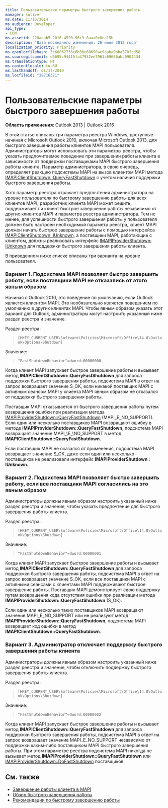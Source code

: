 ```yaml
---
title: Пользовательские параметры быстрого завершения работы
manager: soliver
ms.date: 11/16/2014
ms.audience: Developer
api_type:
- COM
ms.assetid: 220aeab5-20f6-4520-96c9-8aaa0e8ea15b
description: 'Дата последнего изменения: 26 июня 2012 года'
localization_priority: Priority
ms.openlocfilehash: 3c60862733c6b38e60650ae9daba9bba578fcd58
ms.sourcegitcommit: d6695c94415fa47952ee7961a69660abc0904434
ms.translationtype: HT
ms.contentlocale: ru-RU
ms.lasthandoff: 01/17/2019
ms.locfileid: "28716371"
---
```

# <a name="fast-shutdown-user-options"></a>Пользовательские параметры быстрого завершения работы

**Область применения**: Outlook 2013 | Outlook 2016 
  
В этой статье описаны три параметра реестра Windows, доступные начиная с Microsoft Outlook 2010, включая Microsoft Outlook 2013, для быстрого завершения работы клиентов MAPI пользователя. Администраторы могут использовать эти параметры реестра, чтобы указать предпочитаемое поведение при завершении работы клиента в зависимости от поддержки поставщиками MAPI быстрого завершения работы клиента. Параметр администратора, в свою очередь, определяет реакцию подсистемы MAPI на вызов клиентом MAPI метода [IMAPIClientShutdown::QueryFastShutdown](imapiclientshutdown-queryfastshutdown.md) с учетом наличия поддержки быстрого завершения работы. 
  
Хотя параметр реестра отражает предпочтения администратора на уровне пользователя по быстрому завершению работы для всех клиентов MAPI, разработчик клиента MAPI может решить, поддерживает ли клиент быстрое завершение работы независимо от других клиентов MAPI и параметра реестра администратора. Тем не менее, для успешности быстрого завершения работы у пользователя должен быть настроен необходимый параметр реестра, клиент MAPI должен начать быстрое завершение работы с помощью интерфейса [IMAPIClientShutdown: IUnknown](imapiclientshutdowniunknown.md), а поставщики MAPI, работающие с клиентом, должны реализовать интерфейс [IMAPIProviderShutdown: IUnknown](imapiprovidershutdowniunknown.md) для поддержки быстрого завершения работы клиента. 
  
В приведенном ниже списке описаны три варианта на уровне пользователя.
  
### <a name="option-1-the-mapi-subsystem-enables-fast-shutdown-unless-mapi-providers-explicitly-opt-out"></a>Вариант 1. Подсистема MAPI позволяет быстро завершить работу, если поставщики MAPI не отказались от этого явным образом 
    
Начиная с Outlook 2010, это поведение по умолчанию, если Outlook является клиентом MAPI. Это необязательно является поведением по умолчанию в других клиентах MAPI. Чтобы явным образом указать этот вариант для Outlook, администраторы могут настроить указанный ниже раздел реестра и значение.
    
Раздел реестра:
  
>  `[HKEY_CURRENT_USER\Software\Policies\Microsoft\Office\14.0\Outlook\Options\Shutdown]`
    
Значение:
  
>  `"FastShutdownBehavior"=dword:00000000`
    
Когда клиент MAPI запускает быстрое завершение работы и вызывает метод **IMAPIClientShutdown::QueryFastShutdown** для запроса поддержки быстрого завершения работы, подсистема MAPI в ответ на запрос возвращает значение S\_OK, если никакой поставщик MAPI с активным сеансом MAPI у клиента MAPI явным образом не отказался от поддержки быстрого завершения работы. 

Поставщик MAPI отказывается от быстрого завершения работы путем возвращения ошибки при реализации метода [IMAPIProviderShutdown::QueryFastShutdown](imapiprovidershutdown-queryfastshutdown.md) (MAPI\_E\_NO\_SUPPORT). Если один или несколько поставщиков MAPI возвращают ошибку в методе **IMAPIProviderShutdown::QueryFastShutdown**, подсистема MAPI возвращает значение MAPI_\E_\NO\_SUPPORT в метод **IMAPIClientShutdown::QueryFastShutdown**. 

Если поставщик MAPI не оказался от применения, подсистема MAPI возвращает значение S\_OK, даже если один или несколько поставщиков не реализовали интерфейс **IMAPIProviderShutdown : IUnknown**. 
    
### <a name="option-2-the-mapi-subsystem-enables-fast-shutdown-only-if-every-mapi-provider-explicitly-opts-in"></a>Вариант 2. Подсистема MAPI позволяет быстро завершить работу, если все поставщики MAPI согласились на это явным образом 
    
Администраторы должны явным образом настроить указанный ниже раздел реестра и значение, чтобы указать предпочтение для быстрого завершения работы клиента.
    
Раздел реестра:
  
>  `[HKEY_CURRENT_USER\Software\Policies\Microsoft\Office\14.0\Outlook\Options\Shutdown]`
    
Значение:
  
>  `"FastShutdownBehavior"=dword:00000001`
    
Когда клиент MAPI запускает быстрое завершение работы и вызывает метод **IMAPIClientShutdown::QueryFastShutdown** для запроса поддержки быстрого завершения работы, подсистема MAPI в ответ на запрос возвращает значение S\_OK, если все поставщики MAPI с активными сеансами с клиентами MAPI поддерживают быстрое завершение работы. Поставщик MAPI демонстрирует свою поддержку путем возвращения кода отсутствия ошибки при реализации метода **IMAPIProviderShutdown::QueryFastShutdown** (S\_ОК). 

Если один или несколько таких поставщиков MAPI возвращают значение MAPI\_E\_NO\_SUPPORT или не реализуют метод **IMAPIProviderShutdown::QueryFastShutdown**, подсистема MAPI возвращает код ошибки в метод **IMAPIClientShutdown::QueryFastShutdown**.
    
### <a name="option-3-an-administrator-disables-support-for-client-fast-shutdown"></a>Вариант 3. Администратор отключает поддержку быстрого завершения работы клиента
    
Администраторы должны явным образом настроить указанный ниже раздел реестра и значение, чтобы отключить поддержку быстрого завершения работы клиента.
    
Раздел реестра:
  
>  `[HKEY_CURRENT_USER\Software\Policies\Microsoft\Office\14.0\Outlook\Options\Shutdown]`
    
Значение:
  
>  `"FastShutdownBehavior"=dword:00000002`
    
Когда клиент MAPI запускает быстрое завершение работы и вызывает метод **IMAPIClientShutdown::QueryFastShutdown** для запроса поддержки быстрого завершения работы, подсистема MAPI в ответ на запрос возвращает значение MAPI_E_NO_SUPPORT независимо от поддержки каким-либо поставщиком MAPI быстрого завершения работы. При этом параметре реестра подсистема MAPI никогда не вызывает метод **IMAPIProviderShutdown::QueryFastShutdown** или [IMAPIProviderShutdown::DoFastShutdown](imapiprovidershutdown-dofastshutdown.md) поставщиков. 
    
## <a name="see-also"></a>См. также

- [Завершение работы клиента в MAPI](client-shutdown-in-mapi.md)
- [Обзор быстрого завершения работы](fast-shutdown-overview.md)
- [Рекомендации по быстрому завершению работы](best-practices-for-fast-shutdown.md)


